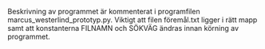 Beskrivning av programmet är kommenterat i programfilen marcus_westerlind_prototyp.py. 
Viktigt att filen föremål.txt ligger i rätt mapp samt att konstanterna FILNAMN och SÖKVÄG ändras innan körning av programmet.
